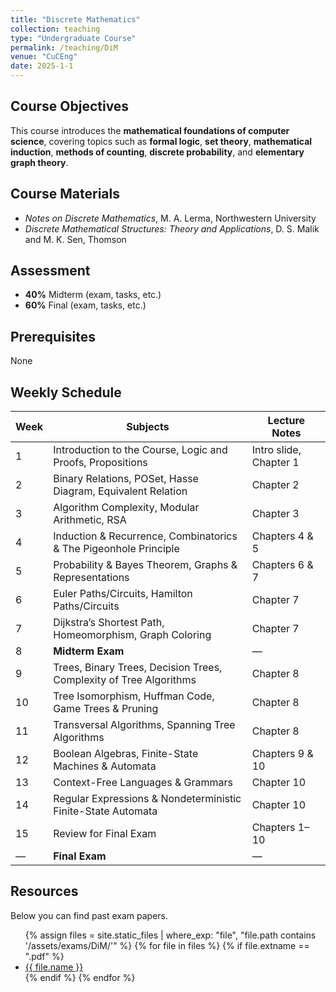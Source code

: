 ```yaml
---
title: "Discrete Mathematics"
collection: teaching
type: "Undergraduate Course"
permalink: /teaching/DiM
venue: "CuCEng"
date: 2025-1-1
---
```


## Course Objectives
This course introduces the **mathematical foundations of computer science**, covering topics such as **formal logic**, **set theory**, **mathematical induction**, **methods of counting**, **discrete probability**, and **elementary graph theory**.

## Course Materials
- *Notes on Discrete Mathematics*, M. A. Lerma, Northwestern University  
- *Discrete Mathematical Structures: Theory and Applications*, D. S. Malik and M. K. Sen, Thomson  

## Assessment
- **40%** Midterm (exam, tasks, etc.)  
- **60%** Final (exam, tasks, etc.)

## Prerequisites
None

## Weekly Schedule

| Week | Subjects | Lecture Notes |
|------|-----------|---------------|
| 1 | Introduction to the Course, Logic and Proofs, Propositions | Intro slide, Chapter 1 |
| 2 | Binary Relations, POSet, Hasse Diagram, Equivalent Relation | Chapter 2 |
| 3 | Algorithm Complexity, Modular Arithmetic, RSA | Chapter 3 |
| 4 | Induction & Recurrence, Combinatorics & The Pigeonhole Principle | Chapters 4 & 5 |
| 5 | Probability & Bayes Theorem, Graphs & Representations | Chapters 6 & 7 |
| 6 | Euler Paths/Circuits, Hamilton Paths/Circuits | Chapter 7 |
| 7 | Dijkstra’s Shortest Path, Homeomorphism, Graph Coloring | Chapter 7 |
| 8 | **Midterm Exam** | — |
| 9 | Trees, Binary Trees, Decision Trees, Complexity of Tree Algorithms | Chapter 8 |
| 10 | Tree Isomorphism, Huffman Code, Game Trees & Pruning | Chapter 8 |
| 11 | Transversal Algorithms, Spanning Tree Algorithms | Chapter 8 |
| 12 | Boolean Algebras, Finite-State Machines & Automata | Chapters 9 & 10 |
| 13 | Context-Free Languages & Grammars | Chapter 10 |
| 14 | Regular Expressions & Nondeterministic Finite-State Automata | Chapter 10 |
| 15 | Review for Final Exam | Chapters 1–10 |
| — | **Final Exam** | — |

## Resources
Below you can find past exam papers.
<ul>
  {% assign files = site.static_files | where_exp: "file", "file.path contains '/assets/exams/DiM/'" %}
  {% for file in files %}
    {% if file.extname == ".pdf" %}
      <li><a href="{{ file.path | relative_url }}">{{ file.name }}</a></li>
    {% endif %}
  {% endfor %}
</ul>
